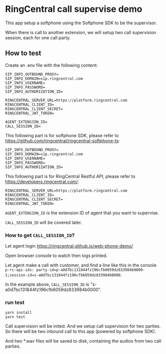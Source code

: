 # RingCentral call supervise demo

This app setup a softphone using the Softphone SDK to be the supervisor.

When there is call to another extension, we will setup two call supervision
session, each for one call party.

## How to test

Create an .env file with the following content:

```
SIP_INFO_OUTBOUND_PROXY=
SIP_INFO_DOMAIN=sip.ringcentral.com
SIP_INFO_USERNAME=
SIP_INFO_PASSWORD=
SIP_INFO_AUTHORIZATION_ID=

RINGCENTRAL_SERVER_URL=https://platform.ringcentral.com
RINGCENTRAL_CLIENT_ID=
RINGCENTRAL_CLIENT_SECRET=
RINGCENTRAL_JWT_TOKEN=

AGENT_EXTENSION_ID=
CALL_SESSION_ID=
```

This following part is for softphone SDK, please refer to
https://github.com/ringcentral/ringcentral-softphone-ts:

```
SIP_INFO_OUTBOUND_PROXY=
SIP_INFO_DOMAIN=sip.ringcentral.com
SIP_INFO_USERNAME=
SIP_INFO_PASSWORD=
SIP_INFO_AUTHORIZATION_ID=
```

This following part is for RingCentral Restful API, please refer to
https://developers.ringcentral.com/:

```
RINGCENTRAL_SERVER_URL=https://platform.ringcentral.com
RINGCENTRAL_CLIENT_ID=
RINGCENTRAL_CLIENT_SECRET=
RINGCENTRAL_JWT_TOKEN=
```

`AGENT_EXTENSION_ID` is the extension ID of agent that you want to supervise.

`CALL_SESSION_ID` will be covered later.

### How to get `CALL_SESSION_ID`?

Let agent login https://ringcentral.github.io/web-phone-demo/

Open browser console to watch then logs printed.

Let agent make a call with customer, and find a line like this in the console
`p-rc-api-ids: party-id=p-a0d7bc131844fz196cfb6059dz833984b0000-1;session-id=s-a0d7bc131844fz196cfb6059dz833984b0000`.

In the example above, `CALL_SESSION_ID` is
"s-a0d7bc131844fz196cfb6059dz833984b0000".

### run test

```
yarn install
yarn test
```

Call supervision will be inited. And we setup call supervision for two parties.
So there will be two inbound call to this app (powered by softphone SDK).

And two *.wav files will be saved to disk, containing the audios from two call
parties.
